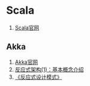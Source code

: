 # Scala
1. [Scala官网](https://www.scala-lang.org/)

## Akka
1. [Akka官网](https://akka.io/)
1. [反应式架构(1)：基本概念介绍](https://my.oschina.net/joymufeng/blog/3141289)
1. [《反应式设计模式》](https://book.douban.com/subject/30417742/)
